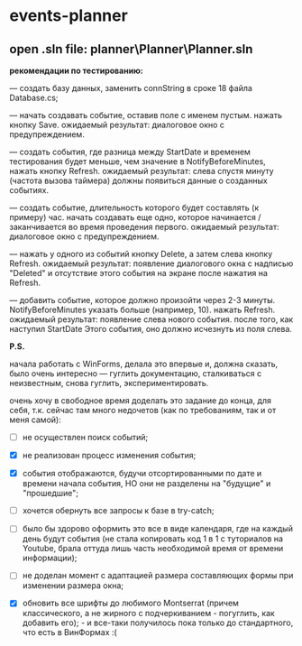 # events-planner

open .sln file: planner\Planner\Planner.sln
---
**рекомендации по тестированию:**

— создать базу данных, заменить connString в сроке 18 файла Database.cs;

— начать создавать событие, оставив поле с именем пустым. нажать кнопку Save.
ожидаемый результат: диалоговое окно с предупреждением.

— создать события, где разница между StartDate и временем тестирования будет меньше, чем значение в NotifyBeforeMinutes, нажать кнопку Refresh.
ожидаемый результат: слева спустя минуту (частота вызова таймера) должны появиться данные о созданных событиях.

— создать событие, длительность которого будет составлять (к примеру) час. начать создавать еще одно, которое начинается / заканчивается во время проведения первого.
ожидаемый результат: диалоговое окно с предупреждением.

— нажать у одного из событий кнопку Delete, а затем слева кнопку Refresh.
ожидаемый результат: появление диалогового окна с надписью "Deleted" и отсутствие этого события на экране после нажатия на Refresh.

— добавить событие, которое должно произойти через 2-3 минуты. NotifyBeforeMinutes указать больше (например, 10). нажать Refresh.
ожидаемый результат: появление слева нового события. после того, как наступил StartDate Этого события, оно должно исчезнуть из поля слева.

<b>P.S.</b>

начала работать с WinForms, делала это впервые и, должна сказать, было очень интересно — гуглить документацию, сталкиваться с неизвестным, снова гуглить, экспериментировать.

очень хочу в свободное время доделать это задание до конца, для себя, т.к. сейчас там много недочетов (как по требованиям, так и от меня самой):

- [ ] не осуществлен поиск событий;

- [x] не реализован процесс изменения события;

- [x] события отображаются, будучи отсортированными по дате и времени начала события, НО они не разделены на "будущие" и "прошедшие";

- [ ] хочется обернуть все запросы к базе в try-catch;

- [ ] было бы здорово оформить это все в виде календаря, где на каждый день будут события (не стала копировать код 1 в 1 с туториалов на Youtube, брала оттуда лишь часть необходимой время от времени информации);

- [ ] не доделан момент с адаптацией размера составляющих формы при изменении размера окна;

- [x] обновить все шрифты до любимого Montserrat (причем классического, а не жирного с подчеркиванием - погуглить, как добавить его); - и все-таки получилось пока только до стандартного, что есть в ВинФормах :(
